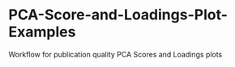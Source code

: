 # PCA-Score-and-Loadings-Plot-Examples
Workflow for publication quality PCA Scores and Loadings plots
